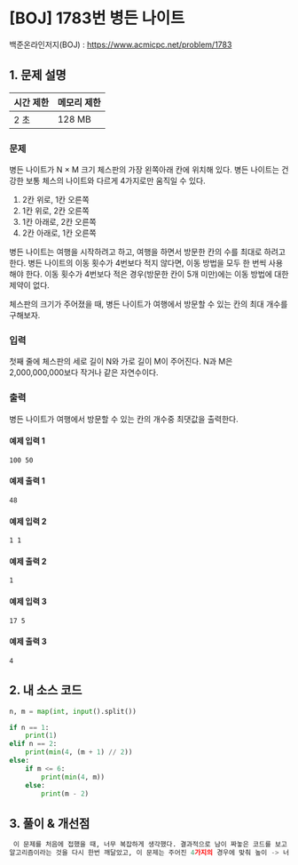 # [BOJ] 1783번 병든 나이트

백준온라인저지(BOJ) :  https://www.acmicpc.net/problem/1783



## 1. 문제 설명

| 시간 제한 | 메모리 제한 | 
| :-------- | :---------- |
| 2 초      | 128 MB      | 

### 문제

병든 나이트가 N × M 크기 체스판의 가장 왼쪽아래 칸에 위치해 있다. 병든 나이트는 건강한 보통 체스의 나이트와 다르게 4가지로만 움직일 수 있다.

1. 2칸 위로, 1칸 오른쪽
2. 1칸 위로, 2칸 오른쪽
3. 1칸 아래로, 2칸 오른쪽
4. 2칸 아래로, 1칸 오른쪽

병든 나이트는 여행을 시작하려고 하고, 여행을 하면서 방문한 칸의 수를 최대로 하려고 한다. 병든 나이트의 이동 횟수가 4번보다 적지 않다면, 이동 방법을 모두 한 번씩 사용해야 한다. 이동 횟수가 4번보다 적은 경우(방문한 칸이 5개 미만)에는 이동 방법에 대한 제약이 없다.

체스판의 크기가 주어졌을 때, 병든 나이트가 여행에서 방문할 수 있는 칸의 최대 개수를 구해보자.

### 입력

첫째 줄에 체스판의 세로 길이 N와 가로 길이 M이 주어진다. N과 M은 2,000,000,000보다 작거나 같은 자연수이다.

### 출력

병든 나이트가 여행에서 방문할 수 있는 칸의 개수중 최댓값을 출력한다.


#### 예제 입력 1

```
100 50
```

#### 예제 출력 1

```
48
```

#### 예제 입력 2

```
1 1
```

#### 예제 출력 2

```
1
```

#### 예제 입력 3

```
17 5
```

#### 예제 출력 3

```
4
```


## 2. 내 소스 코드

```python
n, m = map(int, input().split())

if n == 1:
    print(1)
elif n == 2:
    print(min(4, (m + 1) // 2))
else:
    if m <= 6:
        print(min(4, m))
    else:
        print(m - 2)
```



## 3. 풀이 & 개선점

```python
 이 문제를 처음에 접했을 때, 너무 복잡하게 생각했다. 결과적으로 남이 짜놓은 코드를 보고 그리디 알고리즘은 말 그대로 당장 좋은 것을 선택하는 
알고리즘이라는 것을 다시 한번 깨달았고, 이 문제는 주어진 4가지의 경우에 맞춰 높이 -> 너비 순으로 조건문을 작성하면 된다. 
```